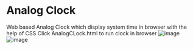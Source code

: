# Analog Clock
Web based Analog Clock which display system time in browser with the help of CSS
Click AnalogCLock.html to run clock in browser
![image](https://github.com/SyedAbidAliAbdi/AnalogClock/assets/112363017/22eaf2e7-f841-49bd-b140-b41b4e867742)
![image](https://github.com/SyedAbidAliAbdi/AnalogClock/assets/112363017/f2e22083-ee5c-4734-8ba6-0ce2bddc49d7)


